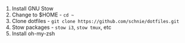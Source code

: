 1. Install GNU Stow
2. Change to $HOME - `cd ~`
3. Clone dotfiles - `git clone https://github.com/schnie/dotfiles.git`
4. Stow packages - `stow i3`, `stow tmux`, etc
5. Install oh-my-zsh

